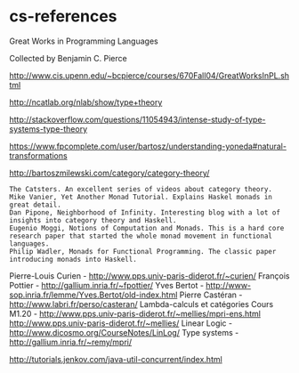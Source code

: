 # cs-references

Great Works
in Programming Languages

Collected by Benjamin C. Pierce

http://www.cis.upenn.edu/~bcpierce/courses/670Fall04/GreatWorksInPL.shtml

http://ncatlab.org/nlab/show/type+theory

http://stackoverflow.com/questions/11054943/intense-study-of-type-systems-type-theory

https://www.fpcomplete.com/user/bartosz/understanding-yoneda#natural-transformations

http://bartoszmilewski.com/category/category-theory/


    The Catsters. An excellent series of videos about category theory.
    Mike Vanier, Yet Another Monad Tutorial. Explains Haskel monads in great detail.
    Dan Pipone, Neighborhood of Infinity. Interesting blog with a lot of insights into category theory and Haskell.
    Eugenio Moggi, Notions of Computation and Monads. This is a hard core research paper that started the whole monad movement in functional languages.
    Philip Wadler, Monads for Functional Programming. The classic paper introducing monads into Haskell.


Pierre-Louis Curien - http://www.pps.univ-paris-diderot.fr/~curien/
François Pottier - http://gallium.inria.fr/~fpottier/
Yves Bertot - http://www-sop.inria.fr/lemme/Yves.Bertot/old-index.html
Pierre Castéran - http://www.labri.fr/perso/casteran/
Lambda-calculs et catégories Cours M1.20  - http://www.pps.univ-paris-diderot.fr/~mellies/mpri-ens.html
http://www.pps.univ-paris-diderot.fr/~mellies/
Linear Logic - http://www.dicosmo.org/CourseNotes/LinLog/
Type systems - http://gallium.inria.fr/~remy/mpri/

http://tutorials.jenkov.com/java-util-concurrent/index.html
